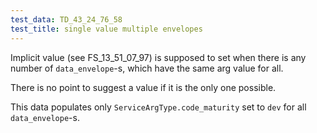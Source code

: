 ```yaml
---
test_data: TD_43_24_76_58
test_title: single value multiple envelopes
---
```


Implicit value (see FS_13_51_07_97) is supposed to set when there is any number of `data_envelope`-s,
which have the same arg value for all.

There is no point to suggest a value if it is the only one possible.

This data populates only `ServiceArgType.code_maturity` set to `dev` for all `data_envelope`-s.
